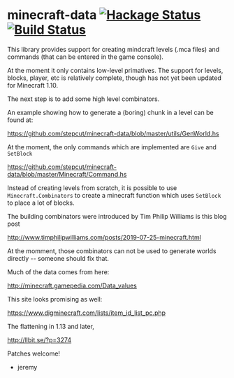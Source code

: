 # minecraft-data [![Hackage Status](https://img.shields.io/hackage/v/minecraft-data.svg)][hackage] [![Build Status](https://travis-ci.com/stepcut/minecraft-data.svg?branch=master)](https://travis-ci.com/stepcut/minecraft-data)

[hackage]: https://hackage.haskell.org/package/minecraft-data

This library provides support for creating mindcraft levels (.mca files) and commands (that can be entered in the game console).

At the moment it only contains low-level primatives. The support for
levels, blocks, player, etc is relatively complete, though has not yet
been updated for Minecraft 1.10.

The next step is to add some high level combinators.

An example showing how to generate a (boring) chunk in a level can be found at:

https://github.com/stepcut/minecraft-data/blob/master/utils/GenWorld.hs

At the moment, the only commands which are implemented are `Give` and `SetBlock`

https://github.com/stepcut/minecraft-data/blob/master/Minecraft/Command.hs

Instead of creating levels from scratch, it is possible to use `Minecraft.Combinators` to create a minecraft function which uses `SetBlock` to place a lot of blocks.

The building combinators were introduced by Tim Philip Williams is this blog post

http://www.timphilipwilliams.com/posts/2019-07-25-minecraft.html

At the momment, those combinators can not be used to generate worlds directly -- someone should fix that.

Much of the data comes from here:

http://minecraft.gamepedia.com/Data_values

This site looks promising as well:

https://www.digminecraft.com/lists/item_id_list_pc.php

The flattening in 1.13 and later,

http://llbit.se/?p=3274

Patches welcome!

- jeremy


